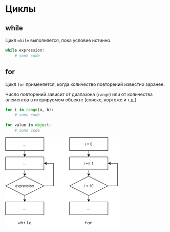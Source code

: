 # Циклы

## while

Цикл `while` выполняется, пока условие истинно.

```python
while expression:
    # some code
```

## for

Цикл `for` применяется, когда количество повторений известно заранее.

Число повторений зависит от диапазона (`range`) или от количества элементов в итерируемом объекте (списке, кортеже и т.д.).

```python
for i in range(a, b):
    # some code
```

```python
for value in object:
    # some code
```

![](img/loops.png)

